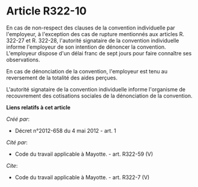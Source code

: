 # Article R322-10

En cas de non-respect des clauses de la convention individuelle par l'employeur, à l'exception des cas de rupture mentionnés
aux articles R. 322-27 et R. 322-28, l'autorité signataire de la convention individuelle informe l'employeur de son intention
de dénoncer la convention. L'employeur dispose d'un délai franc de sept jours pour faire connaître ses observations. 

En cas de dénonciation de la convention, l'employeur est tenu au reversement de la totalité des aides perçues. 

L'autorité signataire de la convention individuelle informe l'organisme de recouvrement des cotisations sociales de la
dénonciation de la convention.

**Liens relatifs à cet article**

_Créé par_:

  - Décret n°2012-658 du 4 mai 2012 - art. 1

_Cité par_:

  - Code du travail applicable à Mayotte. - art. R322-59 (V)

_Cite_:

  - Code du travail applicable à Mayotte. - art. R322-7 (V)
